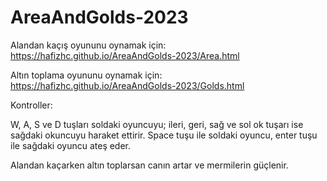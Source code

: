 # AreaAndGolds-2023

Alandan kaçış oyununu oynamak için: https://hafizhc.github.io/AreaAndGolds-2023/Area.html

Altın toplama oyununu oynamak için: https://hafizhc.github.io/AreaAndGolds-2023/Golds.html

Kontroller:

W, A, S ve D tuşları soldaki oyuncuyu; ileri, geri, sağ ve sol ok tuşarı ise sağdaki okuncuyu haraket ettirir. 
Space tuşu ile soldaki oyuncu, enter tuşu ile sağdaki oyuncu ateş eder.

Alandan kaçarken altın toplarsan canın artar ve mermilerin güçlenir.

